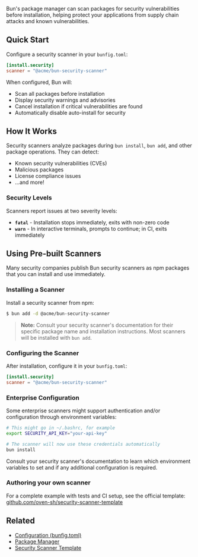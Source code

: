 Bun's package manager can scan packages for security vulnerabilities before installation, helping protect your applications from supply chain attacks and known vulnerabilities.

## Quick Start

Configure a security scanner in your `bunfig.toml`:

```toml
[install.security]
scanner = "@acme/bun-security-scanner"
```

When configured, Bun will:

- Scan all packages before installation
- Display security warnings and advisories
- Cancel installation if critical vulnerabilities are found
- Automatically disable auto-install for security

## How It Works

Security scanners analyze packages during `bun install`, `bun add`, and other package operations. They can detect:

- Known security vulnerabilities (CVEs)
- Malicious packages
- License compliance issues
- ...and more!

### Security Levels

Scanners report issues at two severity levels:

- **`fatal`** - Installation stops immediately, exits with non-zero code
- **`warn`** - In interactive terminals, prompts to continue; in CI, exits immediately

## Using Pre-built Scanners

Many security companies publish Bun security scanners as npm packages that you can install and use immediately.

### Installing a Scanner

Install a security scanner from npm:

```bash
$ bun add -d @acme/bun-security-scanner
```

> **Note:** Consult your security scanner's documentation for their specific package name and installation instructions. Most scanners will be installed with `bun add`.

### Configuring the Scanner

After installation, configure it in your `bunfig.toml`:

```toml
[install.security]
scanner = "@acme/bun-security-scanner"
```

### Enterprise Configuration

Some enterprise scanners might support authentication and/or configuration through environment variables:

```bash
# This might go in ~/.bashrc, for example
export SECURITY_API_KEY="your-api-key"

# The scanner will now use these credentials automatically
bun install
```

Consult your security scanner's documentation to learn which environment variables to set and if any additional configuration is required.

### Authoring your own scanner

For a complete example with tests and CI setup, see the official template:
[github.com/oven-sh/security-scanner-template](https://github.com/oven-sh/security-scanner-template)

## Related

- [Configuration (bunfig.toml)](/docs/runtime/bunfig#install-security-scanner)
- [Package Manager](/docs/install)
- [Security Scanner Template](https://github.com/oven-sh/security-scanner-template)
